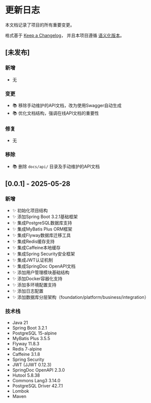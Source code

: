 # 更新日志

本文档记录了项目的所有重要变更。

格式基于 [Keep a Changelog](https://keepachangelog.com/zh-CN/1.0.0/)，
并且本项目遵循 [语义化版本](https://semver.org/lang/zh-CN/)。

## [未发布]

### 新增
- 无

### 变更
- 📚 移除手动维护的API文档，改为使用Swagger自动生成
- 📚 优化文档结构，强调在线API文档的重要性

### 修复
- 无

### 移除
- 📚 删除 `docs/api/` 目录及手动维护的API文档

## [0.0.1] - 2025-05-28

### 新增
- :sparkles: 初始化项目结构
- :sparkles: 添加Spring Boot 3.2.1基础框架
- :sparkles: 集成PostgreSQL数据库支持
- :sparkles: 集成MyBatis Plus ORM框架
- :sparkles: 集成Flyway数据库迁移工具
- :sparkles: 集成Redis缓存支持
- :sparkles: 集成Caffeine本地缓存
- :sparkles: 集成Spring Security安全框架
- :sparkles: 集成JWT认证机制
- :sparkles: 集成SpringDoc OpenAPI文档
- :sparkles: 添加用户管理模块基础结构
- :sparkles: 添加Docker容器化支持
- :sparkles: 添加多环境配置支持
- :sparkles: 添加日志配置
- :sparkles: 添加数据库分层架构（foundation/platform/business/integration）

### 技术栈
- Java 21
- Spring Boot 3.2.1
- PostgreSQL 15-alpine
- MyBatis Plus 3.5.5
- Flyway 11.8.3
- Redis 7-alpine
- Caffeine 3.1.8
- Spring Security
- JWT (JJWT 0.12.3)
- SpringDoc OpenAPI 2.3.0
- Hutool 5.8.38
- Commons Lang3 3.14.0
- PostgreSQL Driver 42.7.1
- Lombok
- Maven
